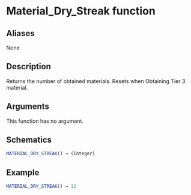 # Material_Dry_Streak function

## Aliases

None

## Description

Returns the number of obtained materials. Resets when Obtaining Tier 3 material.

## Arguments

This function has no argument.

## Schematics

```js
MATERIAL_DRY_STREAK() → (Integer)
```

## Example

```js
MATERIAL_DRY_STREAK() → 12
```
